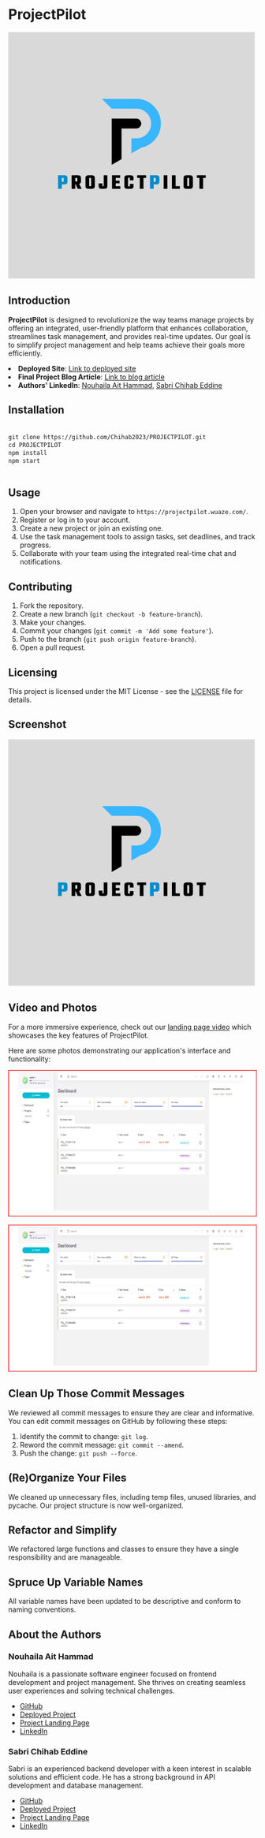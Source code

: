 <h1>ProjectPilot</h1>

<p><img class="banner" src="P (1).png" alt="ProjectPilot Logo" /></p>

<h2>Introduction</h2>
<p>
    <strong>ProjectPilot</strong> is designed to revolutionize the way teams manage projects by offering an integrated, user-friendly platform that enhances collaboration, streamlines task management, and provides real-time updates. Our goal is to simplify project management and help teams achieve their goals more efficiently.
</p
<ul>
    <li><strong>Deployed Site</strong>: <a href="link-to-deployed-site">Link to deployed site</a></li>
    <li><strong>Final Project Blog Article</strong>: <a href="link-to-blog-article">Link to blog article</a></li>
    <li><strong>Authors' LinkedIn</strong>: <a href="link-to-linkedin-nouhaila">Nouhaila Ait Hammad</a>, <a href="link-to-linkedin-sabri">Sabri Chihab Eddine</a></li>
</ul>

<h2>Installation</h2>
<pre>
<code>
git clone https://github.com/Chihab2023/PROJECTPILOT.git
cd PROJECTPILOT
npm install
npm start
</code>
</pre>

<h2>Usage</h2>
<ol>
    <li>Open your browser and navigate to <code>https://projectpilot.wuaze.com/</code>.</li>
    <li>Register or log in to your account.</li>
    <li>Create a new project or join an existing one.</li>
    <li>Use the task management tools to assign tasks, set deadlines, and track progress.</li>
    <li>Collaborate with your team using the integrated real-time chat and notifications.</li>
</ol>

<h2>Contributing</h2>
<ol>
    <li>Fork the repository.</li>
    <li>Create a new branch (<code>git checkout -b feature-branch</code>).</li>
    <li>Make your changes.</li>
    <li>Commit your changes (<code>git commit -m 'Add some feature'</code>).</li>
    <li>Push to the branch (<code>git push origin feature-branch</code>).</li>
    <li>Open a pull request.</li>
</ol>


<h2>Licensing</h2>
<p>This project is licensed under the MIT License - see the <a href="LICENSE">LICENSE</a> file for details.</p>

<h2>Screenshot</h2>
<p><img class="screenshot" src="P (1).png" alt="Screenshot of ProjectPilot" /></p>

<h2>Video and Photos</h2>
<p>For a more immersive experience, check out our <a href="https://youtu.be/MSaiSX1lFKo?si=0PDEbgeFI0Grst0H">landing page video</a> which showcases the key features of ProjectPilot.</p>

<p>Here are some photos demonstrating our application's interface and functionality:</p>
<p><img class="photo" src="2.jpg" alt="Task management interface" /></p>
<p><img class="photo" src="R1.jpg" alt="Real-time collaboration tools" /></p>

<h2>Clean Up Those Commit Messages</h2>
<p>We reviewed all commit messages to ensure they are clear and informative. You can edit commit messages on GitHub by following these steps:</p>
<ol>
    <li>Identify the commit to change: <code>git log</code>.</li>
    <li>Reword the commit message: <code>git commit --amend</code>.</li>
    <li>Push the change: <code>git push --force</code>.</li>
</ol>

<h2>(Re)Organize Your Files</h2>
<p>We cleaned up unnecessary files, including temp files, unused libraries, and pycache. Our project structure is now well-organized.</p>

<h2>Refactor and Simplify</h2>
<p>We refactored large functions and classes to ensure they have a single responsibility and are manageable.</p>

<h2>Spruce Up Variable Names</h2>
<p>All variable names have been updated to be descriptive and conform to naming conventions.</p>

<h2>About the Authors</h2>
<div class="author">
    <h3>Nouhaila Ait Hammad</h3>
    <p>Nouhaila is a passionate software engineer focused on frontend development and project management. She thrives on creating seamless user experiences and solving technical challenges.</p>
    <ul>
        <li><a href="https://github.com/n1o2h">GitHub</a></li>
        <li><a href="https://github.com/Chihab2023/MVP.git">Deployed Project</a></li>
        <li><a href="https://youtu.be/MSaiSX1lFKo?si=0PDEbgeFI0Grst0H">Project Landing Page</a></li>
        <li><a href="https://www.linkedin.com/in/nouhaila-ait-hammad-400aa4284/">LinkedIn</a></li>
    </ul>
</div>

<div class="author">
    <h3>Sabri Chihab Eddine</h3>
    <p>Sabri is an experienced backend developer with a keen interest in scalable solutions and efficient code. He has a strong background in API development and database management.</p>
    <ul>
        <li><a href="https://github.com/Chihab2023">GitHub</a></li>
        <li><a href="https://github.com/Chihab2023/MVP.git">Deployed Project</a></li>
        <li><a href="https://youtu.be/MSaiSX1lFKo?si=0PDEbgeFI0Grst0H">Project Landing Page</a></li>
        <li><a href="https://www.linkedin.com/in/chihab-sabri-75946b4a/">LinkedIn</a></li>
    </ul>
</div>

</body>
</html>


